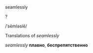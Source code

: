 seamlessly

?

/ˈsēmləslē/

Translations of _seamlessly_

_seamlessly_
**плавно**, **беспрепятственно**